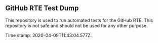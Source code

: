 ## GitHub RTE Test Dump

This repository is used to run automated tests for the GitHub RTE.
This repository is not safe and should not be used for any other purpose.

Time stamp: 2020-04-09T11:43:04.577Z.
